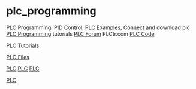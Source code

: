 # plc_programming
PLC Programming, PID Control, PLC Examples, Connect and download plc 
<a href="http://www.plctr.com">PLC Programming</a> tutorials
<a href="http://forum.plctr.com">PLC Forum</a>
PLCtr.com
<a href="http://www.plctr.com">PLC Code</a>

<a href="http://www.plctr.com">PLC Tutorials</a>

<a href="http://www.plctr.com">PLC Files</a>

<a href="http://www.plctr.com">PLC</a>
<a href="http://www.plctr.com">PLC</a>
<a href="http://www.plctr.com">PLC</a>

<a href="http://www.plctr.com">PLC</a>


